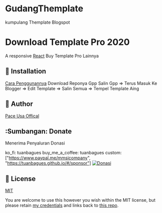# GudangThemplate
kumpulang Themplate Blogspot

# Download Template Pro 2020

<p>
  <a href="#" https://blogger.googleusercontent.com/img/a/AVvXsEg0zuJCdC0nJb-K1AFLltFgMeRYQbXJsVZnWQxZ6F0lVyDvNIy6vfFzpzpfXN5_tj1zFpz1iLYvJjkkc4l2Hj_P8f4SXwlTo6BoSfsYuxjN3uBjiqLRqLOnmu0cO6m1dFjNzTP4pOC_LtWqd7CeKvBeoKqYcOs_Xxdrs_rJWfPE2JrMboAcOTX-8gpDjdY-" alt="Netlify Status" />
  </a>
</p>

A responsive [React]("https://www.paypal.me/mmsicompany) Buy Template Pro Lainnya

## 🚀 Installation

[Cara Penggunannya](/) Download Reponya Gpp Salin Gpp => Terus Masuk Ke Blogger => Edit Template => Salin Semua => Tempel Template Aing

## 🐾 Author

[Pace Usa Offical](https://github.com/tuanbagues)

## :Sumbangan: Donate

Menerima Penyaluran Donasi 


ko_fi: tuanbagues
buy_me_a_coffee: tuanbagues
custom: ["https://www.paypal.me/mmsicompany", "https://tuanbagues.github.io/#/sponsor"]
<a href="https://www.instagram.com/tuanbagues" target="_blank"><img src="https://3.bp.blogspot.com/-3dihe0iHtRE/WGIaNPV0s0I/AAAAAAAACWQ/uaqwVGBauukUy1aGmLLEV7c-rdezUbTnwCLcB/s1600/Donate_icon_B2.png" alt="Donasi" style="height: auto !important;width: auto !important;" ></a>



## 🌴 License

[MIT](https://github.com/Tuanbagues/GudangThemplate?tab=MIT-1-ov-file)

You are welcome to use this however you wish within the MIT license, but please retain [my credentials](https://gudangteem.blogspot.com) and links back to [this repo](https://github.com/Tuanbagues/GudangThemplate).

